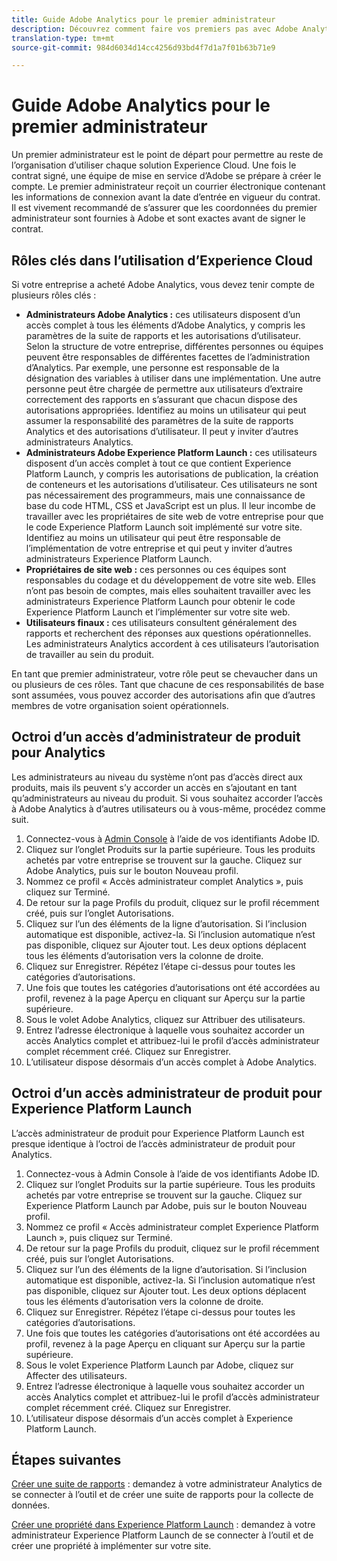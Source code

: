 ```yaml
---
title: Guide Adobe Analytics pour le premier administrateur
description: Découvrez comment faire vos premiers pas avec Adobe Analytics, les types de rôles généraux et la connexion à l’interface utilisateur.
translation-type: tm+mt
source-git-commit: 984d6034d14cc4256d93bd4f7d1a7f01b63b71e9

---
```



# Guide Adobe Analytics pour le premier administrateur

Un premier administrateur est le point de départ pour permettre au reste de l’organisation d’utiliser chaque solution Experience Cloud. Une fois le contrat signé, une équipe de mise en service d’Adobe se prépare à créer le compte. Le premier administrateur reçoit un courrier électronique contenant les informations de connexion avant la date d’entrée en vigueur du contrat. Il est vivement recommandé de s’assurer que les coordonnées du premier administrateur sont fournies à Adobe et sont exactes avant de signer le contrat.

## Rôles clés dans l’utilisation d’Experience Cloud

Si votre entreprise a acheté Adobe Analytics, vous devez tenir compte de plusieurs rôles clés :

- **Administrateurs Adobe Analytics :** ces utilisateurs disposent d’un accès complet à tous les éléments d’Adobe Analytics, y compris les paramètres de la suite de rapports et les autorisations d’utilisateur. Selon la structure de votre entreprise, différentes personnes ou équipes peuvent être responsables de différentes facettes de l’administration d’Analytics. Par exemple, une personne est responsable de la désignation des variables à utiliser dans une implémentation. Une autre personne peut être chargée de permettre aux utilisateurs d’extraire correctement des rapports en s’assurant que chacun dispose des autorisations appropriées. Identifiez au moins un utilisateur qui peut assumer la responsabilité des paramètres de la suite de rapports Analytics et des autorisations d’utilisateur. Il peut y inviter d’autres administrateurs Analytics.
- **Administrateurs Adobe Experience Platform Launch :** ces utilisateurs disposent d’un accès complet à tout ce que contient Experience Platform Launch, y compris les autorisations de publication, la création de conteneurs et les autorisations d’utilisateur. Ces utilisateurs ne sont pas nécessairement des programmeurs, mais une connaissance de base du code HTML, CSS et JavaScript est un plus. Il leur incombe de travailler avec les propriétaires de site web de votre entreprise pour que le code Experience Platform Launch soit implémenté sur votre site. Identifiez au moins un utilisateur qui peut être responsable de l’implémentation de votre entreprise et qui peut y inviter d’autres administrateurs Experience Platform Launch.
- **Propriétaires de site web :** ces personnes ou ces équipes sont responsables du codage et du développement de votre site web. Elles n’ont pas besoin de comptes, mais elles souhaitent travailler avec les administrateurs Experience Platform Launch pour obtenir le code Experience Platform Launch et l’implémenter sur votre site web.
- **Utilisateurs finaux :** ces utilisateurs consultent généralement des rapports et recherchent des réponses aux questions opérationnelles. Les administrateurs Analytics accordent à ces utilisateurs l’autorisation de travailler au sein du produit.

En tant que premier administrateur, votre rôle peut se chevaucher dans un ou plusieurs de ces rôles. Tant que chacune de ces responsabilités de base sont assumées, vous pouvez accorder des autorisations afin que d’autres membres de votre organisation soient opérationnels.

## Octroi d’un accès d’administrateur de produit pour Analytics

Les administrateurs au niveau du système n’ont pas d’accès direct aux produits, mais ils peuvent s’y accorder un accès en s’ajoutant en tant qu’administrateurs au niveau du produit. Si vous souhaitez accorder l’accès à Adobe Analytics à d’autres utilisateurs ou à vous-même, procédez comme suit.

1. Connectez-vous à [Admin Console](https://adminconsole.adobe.com/) à l’aide de vos identifiants Adobe ID.
1. Cliquez sur l’onglet Produits sur la partie supérieure. Tous les produits achetés par votre entreprise se trouvent sur la gauche. Cliquez sur Adobe Analytics, puis sur le bouton Nouveau profil.
1. Nommez ce profil « Accès administrateur complet Analytics », puis cliquez sur Terminé.
1. De retour sur la page Profils du produit, cliquez sur le profil récemment créé, puis sur l’onglet Autorisations.
1. Cliquez sur l’un des éléments de la ligne d’autorisation. Si l’inclusion automatique est disponible, activez-la. Si l’inclusion automatique n’est pas disponible, cliquez sur Ajouter tout. Les deux options déplacent tous les éléments d’autorisation vers la colonne de droite.
1. Cliquez sur Enregistrer. Répétez l’étape ci-dessus pour toutes les catégories d’autorisations.
1. Une fois que toutes les catégories d’autorisations ont été accordées au profil, revenez à la page Aperçu en cliquant sur Aperçu sur la partie supérieure.
1. Sous le volet Adobe Analytics, cliquez sur Attribuer des utilisateurs.
1. Entrez l’adresse électronique à laquelle vous souhaitez accorder un accès Analytics complet et attribuez-lui le profil d’accès administrateur complet récemment créé. Cliquez sur Enregistrer.
1. L’utilisateur dispose désormais d’un accès complet à Adobe Analytics.

## Octroi d’un accès administrateur de produit pour Experience Platform Launch

L’accès administrateur de produit pour Experience Platform Launch est presque identique à l’octroi de l’accès administrateur de produit pour Analytics.

1. Connectez-vous à Admin Console à l’aide de vos identifiants Adobe ID.
1. Cliquez sur l’onglet Produits sur la partie supérieure. Tous les produits achetés par votre entreprise se trouvent sur la gauche. Cliquez sur Experience Platform Launch par Adobe, puis sur le bouton Nouveau profil.
1. Nommez ce profil « Accès administrateur complet Experience Platform Launch », puis cliquez sur Terminé.
1. De retour sur la page Profils du produit, cliquez sur le profil récemment créé, puis sur l’onglet Autorisations.
1. Cliquez sur l’un des éléments de la ligne d’autorisation. Si l’inclusion automatique est disponible, activez-la. Si l’inclusion automatique n’est pas disponible, cliquez sur Ajouter tout. Les deux options déplacent tous les éléments d’autorisation vers la colonne de droite.
1. Cliquez sur Enregistrer. Répétez l’étape ci-dessus pour toutes les catégories d’autorisations.
1. Une fois que toutes les catégories d’autorisations ont été accordées au profil, revenez à la page Aperçu en cliquant sur Aperçu sur la partie supérieure.
1. Sous le volet Experience Platform Launch par Adobe, cliquez sur Affecter des utilisateurs.
1. Entrez l’adresse électronique à laquelle vous souhaitez accorder un accès Analytics complet et attribuez-lui le profil d’accès administrateur complet récemment créé. Cliquez sur Enregistrer.
1. L’utilisateur dispose désormais d’un accès complet à Experience Platform Launch.

## Étapes suivantes

[Créer une suite de rapports](create-report-suite.md) : demandez à votre administrateur Analytics de se connecter à l’outil et de créer une suite de rapports pour la collecte de données.

[Créer une propriété dans Experience Platform Launch](/help/implement/launch/create-analytics-property.md) : demandez à votre administrateur Experience Platform Launch de se connecter à l’outil et de créer une propriété à implémenter sur votre site.
